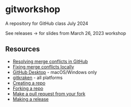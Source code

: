 # gitworkshop
A repository for GitHub class July 2024

See releases -> for slides from March 26, 2023 workshop

## Resources

- [Resolving merge conflicts in GitHub](https://docs.github.com/en/pull-requests/collaborating-with-pull-requests/addressing-merge-conflicts/resolving-a-merge-conflict-on-github)
- [Fixing merge conflicts locally](https://www.atlassian.com/git/tutorials/using-branches/merge-conflicts)
- [GitHub Desktop](https://desktop.github.com/) - macOS/Windows only
- [gitkraken](https://www.gitkraken.com/) - all platforms
- [Creating a repo](https://docs.github.com/en/get-started/quickstart/create-a-repo)
- [Forking a repo](https://docs.github.com/en/get-started/quickstart/fork-a-repo)
- [Make a pull request from your fork](https://docs.github.com/en/pull-requests/collaborating-with-pull-requests/proposing-changes-to-your-work-with-pull-requests/creating-a-pull-request-from-a-fork)
- [Making a release](https://docs.github.com/en/repositories/releasing-projects-on-github/managing-releases-in-a-repository)


